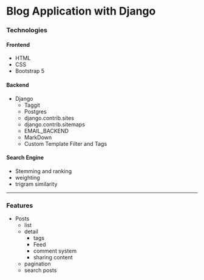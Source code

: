# Blog Application with Django

### Technologies <br/>
#### Frontend
* HTML
* CSS
* Bootstrap 5

#### Backend
* Django
  * Taggit
  * Postgres
  * django.contrib.sites
  * django.contrib.sitemaps
  * EMAIL_BACKEND
  * MarkDown
  * Custom Template Filter and Tags


#### Search Engine
- Stemming and ranking
- weighting
- trigram similarity
<hr/>

### Features
- Posts
  - list
  - detail
    - tags
    - Feed
    - comment system
    - sharing content
  - pagination
  - search posts
